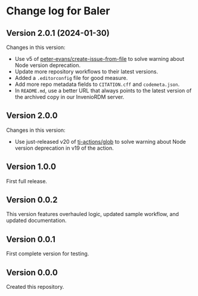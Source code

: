 # Change log for Baler

## Version 2.0.1 (2024-01-30)

Changes in this version:

* Use v5 of [peter-evans/create-issue-from-file](https://github.com/peter-evans/create-issue-from-file) to solve warning about Node version deprecation.
* Update more repository workflows to their latest versions.
* Added a `.editorconfig` file for good measure.
* Add more repo metadata fields to `CITATION.cff` and `codemeta.json`.
* In `README.md`, use a better URL that always points to the latest version of the archived copy in our InvenioRDM server.


## Version 2.0.0

Changes in this version:

* Use just-released v20 of [tj-actions/glob](https://github.com/tj-actions/glob) to solve warning about Node version deprecation in v19 of the action.


## Version 1.0.0

First full release.


## Version 0.0.2

This version features overhauled logic, updated sample workflow, and updated documentation.


## Version 0.0.1

First complete version for testing.


## Version 0.0.0

Created this repository.
